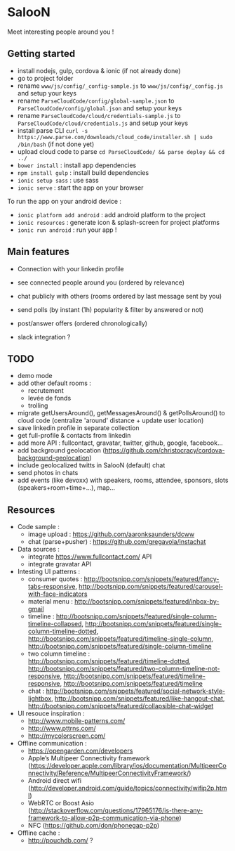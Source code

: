 # SalooN

Meet interesting people around you !

## Getting started

- install nodejs, gulp, cordova & ionic (if not already done)
- go to project folder
- rename `www/js/config/_config-sample.js` to `www/js/config/_config.js` and setup your keys
- rename `ParseCloudCode/config/global-sample.json` to `ParseCloudCode/config/global.json` and setup your keys
- rename `ParseCloudCode/cloud/credentials-sample.js` to `ParseCloudCode/cloud/credentials.js` and setup your keys
- install parse CLI `curl -s https://www.parse.com/downloads/cloud_code/installer.sh | sudo /bin/bash` (if not done yet)
- upload cloud code to parse `cd ParseCloudCode/ && parse deploy && cd ../`
- `bower install` : install app dependencies
- `npm install gulp` : install build dependencies
- `ionic setup sass` : use sass
- `ionic serve` : start the app on your browser

To run the app on your android device :

- `ionic platform add android` : add android platform to the project
- `ionic resources` : generate icon & splash-screen for project platforms
- `ionic run android` : run your app !

## Main features

- Connection with your linkedin profile
- see connected people around you (ordered by relevance)
- chat publicly with others (rooms ordered by last message sent by you)
- send polls (by instant (1h) popularity & filter by answered or not)
- post/answer offers (ordered chronologically)

- slack integration ?

## TODO

- demo mode
- add other default rooms :
    * recrutement
    * levée de fonds
    * trolling
- migrate getUsersAround(), getMessagesAround() & getPollsAround() to cloud code (centralize 'around' distance + update user location)
- save linkedin profile in separate collection
- get full-profile & contacts from linkedin
- add more API : fullcontact, gravatar, twitter, github, google, facebook...
- add background geolocation (https://github.com/christocracy/cordova-background-geolocation)
- include geolocalized twitts in SalooN (default) chat
- send photos in chats
- add events (like devoxx) with speakers, rooms, attendee, sponsors, slots (speakers+room+time+...), map...

## Resources

- Code sample :
    - image upload : https://github.com/aaronksaunders/dcww
    - chat (parse+pusher) : https://github.com/gregavola/instachat
- Data sources :
    - integrate https://www.fullcontact.com/ API
    - integrate gravatar API
- Intesting UI patterns :
    - consumer quotes : http://bootsnipp.com/snippets/featured/fancy-tabs-responsive, http://bootsnipp.com/snippets/featured/carousel-with-face-indicators
    - material menu : http://bootsnipp.com/snippets/featured/inbox-by-gmail
    - timeline : http://bootsnipp.com/snippets/featured/single-column-timeline-collapsed, http://bootsnipp.com/snippets/featured/single-column-timeline-dotted, http://bootsnipp.com/snippets/featured/timeline-single-column, http://bootsnipp.com/snippets/featured/single-column-timeline
    - two column timeline : http://bootsnipp.com/snippets/featured/timeline-dotted, http://bootsnipp.com/snippets/featured/two-column-timeline-not-responsive, http://bootsnipp.com/snippets/featured/timeline-responsive, http://bootsnipp.com/snippets/featured/timeline
    - chat : http://bootsnipp.com/snippets/featured/social-network-style-lightbox, http://bootsnipp.com/snippets/featured/like-hangout-chat, http://bootsnipp.com/snippets/featured/collapsible-chat-widget
- UI resouce inspiration :
    - http://www.mobile-patterns.com/
    - http://www.pttrns.com/
    - http://mycolorscreen.com/
- Offline communication :
    - https://opengarden.com/developers
    - Apple’s Multipeer Connectivity framework (https://developer.apple.com/library/ios/documentation/MultipeerConnectivity/Reference/MultipeerConnectivityFramework/)
    - Android direct wifi (http://developer.android.com/guide/topics/connectivity/wifip2p.html)
    - WebRTC or Boost Asio (http://stackoverflow.com/questions/17965176/is-there-any-framework-to-allow-p2p-communication-via-phone)
    - NFC (https://github.com/don/phonegap-p2p)
- Offline cache :
    - http://pouchdb.com/ ?

